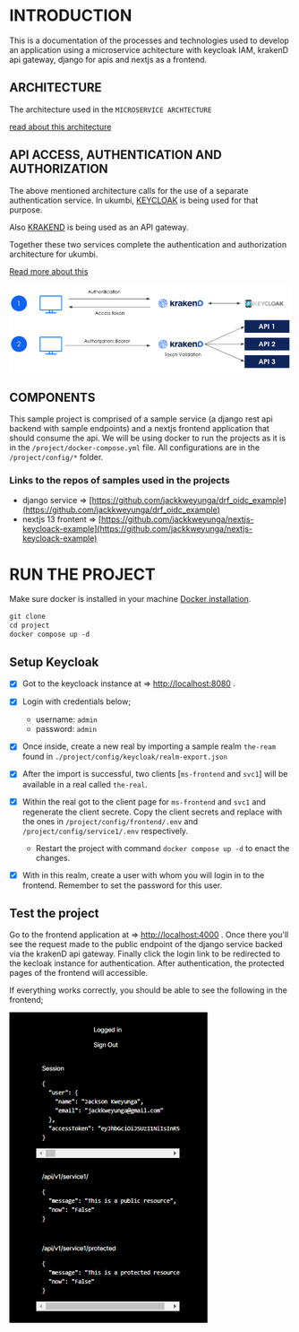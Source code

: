 # INTRODUCTION

This is a documentation of the processes and technologies used to develop an application using a microservice achitecture with keycloak IAM, krakenD api gateway, django for apis and nextjs as a frontend.

## ARCHITECTURE

The architecture used in the `MICROSERVICE ARCHTECTURE`

[read about this architecture](https://cloud.google.com/learn/what-is-microservices-architecture)


## API ACCESS, AUTHENTICATION AND AUTHORIZATION

The above mentioned architecture calls for the use of a separate authentication service. In ukumbi, [KEYCLOAK](https://www.keycloak.org/) is being used for that purpose.

Also [KRAKEND](https://www.krakend.io/) is being used as an API gateway.

Together these two services complete the authentication and authorization architecture for ukumbi.

[Read more about this](https://www.krakend.io/docs/authorization/keycloak/)

![keycloak and krakend integration](/images//krakend-keycloak-integration-workflow.png)


## COMPONENTS

This sample project is comprised of a sample service (a django rest api backend with sample endpoints) and a nextjs frontend application that should consume the api. We will be using docker to run the projects as it is in the `/project/docker-compose.yml` file. All configurations are in the `/project/config/*` folder.

### Links to the repos of samples used in the projects
- django service => [https://github.com/jackkweyunga/drf_oidc_example](https://github.com/jackkweyunga/drf_oidc_example)
- nextjs 13 frontent => [https://github.com/jackkweyunga/nextjs-keycloack-example](https://github.com/jackkweyunga/nextjs-keycloack-example)

# RUN THE PROJECT

Make sure docker is installed in your machine [Docker installation](https://docs.docker.com/engine/install/).

```shell
git clone
cd project
docker compose up -d

```

## Setup Keycloak

- [x] Got to the keycloack instance at => [http://localhost:8080](http://localhost:8080) . 

- [x] Login with credentials below;
  - username: `admin`
  - password: `admin`

- [x] Once inside, create a new real by importing a sample realm `the-ream` found in `./project/config/keycloak/realm-export.json`

- [x] After the import is successful, two clients [`ms-frontend` and `svc1`] will be available in a real called `the-real`.

- [x] Within the real got to the client page for `ms-frontend` and `svc1` and regenerate the client secrete. Copy the client secrets and replace with the ones in `/project/config/frontend/.env` and `/project/config/service1/.env` respectively.
  - Restart the project with command `docker compose up -d` to enact the changes.
  
- [x] With in this realm, create a user with whom you will login in to the frontend. Remember to set the password for this user.


## Test the project

Go to the frontend application at => [http://localhost:4000](http://localhost:4000) . Once there you'll see the request made to the public endpoint of the django service backed via the krakenD api gateway. Finally click the login link to be redirected to the kecloak instance for authentication. After authentication, the protected pages of the frontend will accessible.

If everything works correctly, you should be able to see the following in the frontend;

![Alt text](/images/image.png)

